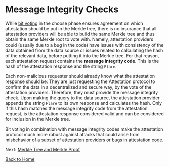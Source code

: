 # Message Integrity Checks

While [bit voting](./bit-voting.md) in the choose phase ensures agreement on which attestation should be put in the Merkle tree, there is no insurance that all attestation providers will be able to build the same Merkle tree and thus obtain the same Merkle root to vote with. Namely, attestation providers could (usually due to a bug in the code) have issues with consistency of the data obtained from the data source or issues related to calculating the hash of the relevant data, before putting it into the Merkle tree. For that reason, each attestation request contains the **message integrity code**. This is the hash of the attestation response and the string `Flare`.

Each non-malicious requester should already know what the attestation response should be: They are just requesting the Attestation protocol to confirm the data in a decentralized and secure way, by the vote of the attestation providers. Therefore, they must provide the message integrity check. Upon making the query to the data source, the attestation provider appends the string `Flare` to its own response and calculates the hash. Only if this hash matches the message integrity code from the attestation request, is the attestation response considered valid and can be considered for inclusion in the Merkle tree.

Bit voting in combination with message integrity codes make the attestation protocol much more robust against attacks that could arise from misbehavior of a subset of attestation providers or bugs in attestation code.

Next: [Merkle Tree and Merkle Proof](./merkle-tree.md)

[Back to Home](../README.md)

